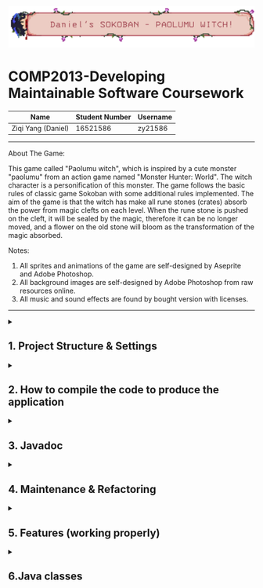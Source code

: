 ![GameTitleBar](images4Readme/TitleBar.png)

# COMP2013-Developing Maintainable Software Coursework

| Name               | Student Number | Username |
| ------------------ | -------------- | -------- |
| Ziqi Yang (Daniel) | 16521586       | zy21586  |

---

About The Game:

This game called "Paolumu witch", which is inspired by a cute monster "paolumu" from an action game named "Monster Hunter: World".  The witch character is a personification of this monster. The game follows the basic rules of classic game Sokoban with some additional rules implemented. The aim of the game is that the witch has make all rune stones (crates) absorb the power from magic clefts on each level. When the rune stone is pushed on the cleft, it will be sealed by the magic, therefore it can be no longer moved, and a flower on the old stone will bloom as the transformation of the magic absorbed. 

Notes:

1.  All sprites and animations of the game are self-designed by Aseprite and Adobe Photoshop.
2. All background images are self-designed by Adobe Photoshop from raw resources online.
3. All music and sound effects are found by bought version with licenses.

---

<details>
  <summary><h2> 1. Project Structure & Settings</h2></summary>

| IDE                  | Java   | Gradle | Jlink                    |
| -------------------- | ------ | ------ | ------------------------ |
| IntelliJ IDEA 2020.3 | jdk-15 | 6.7    | org.beryx.jlink (2.22.3) |

</details>


<details>
  <summary><h2>2. How to compile the code to produce the application</h2></summary>
<details>
  <summary><h4>Option one: running the project on IDE.</h4></summary>
1. Unzip the src file 'YangZiqi_IntelliJ_JDK15.zip' and import it as Gradle project on IntelliJ IDEA.


2. Find the 'Gradle' Toolbar on the right sidebar of the IDE.

3. Reload the Gradle project by clicking the reload icon.

   ![reload](images4Readme/reload.png)

4. After reloading, find the task 'Tasks/application/run' and double click it to run the program.

   ![run](images4Readme/run.png)

5. Now, you can wait and play the game.

</details>

<details>
  <summary><h4> Option two: running the project as build.</h4></summary>
1. Unzip the src file 'YangZiqi_IntelliJ_JDK15.zip' and import it as Gradle project on IntelliJ IDEA.


2. Find the 'Gradle' Toolbar on the right sidebar of the IDE.

3. Reload the Gradle project by clicking the reload icon.

   ![reload](images4Readme/reload.png)

4. After reloading, find the task 'Tasks/build/jlink' and double click it to build the program.

   ![build](images4Readme/build.png)

5. After building, you will get a build folder under the project folder.

6. To run the game, find the folder 'build/image/bin': if you are using MacOS, double click the 'ZiqiYang-Sokoban' file to execute the program; if you are using windows, double click the 'ZiqiYang-Sokoban.bat' file to execute the program.

   ![execute](images4Readme/execute.png)
   </details>
   </details>

<details>
  <summary><h2> 3. Javadoc</h2></summary>


The Javadoc files can be found in the 'javadoc' folder.

</details>

<details>
  <summary><h2> 4. Maintenance & Refactoring </h2></summary>


| Number | Description                                                  | Type        |
| ------ | ------------------------------------------------------------ | ----------- |
| 1      | All class variables start with sequence "`m_`" and use getters and setters for coding convention | Maintenance |
| 2      | `Utils` Class for reusable fields(constant) and methods      | Refactoring |
| 3      | `Debugger` class as convenient in-line debugging tool by using Trace and Test Flags | Maintenance |
| 4      | 'MVC' structure (model, view, control)                       | Refactoring |
| 5      | `GameEngine` package for hierarchical design                 | Refactoring |
| 6      | 'Singleton' design pattern on `GameEngine` class             | Refactoring |
| 7      | 'Observer' design pattern on `MusicManager` class            | Refactoring |
| 8      | 'Factory' design pattern on `GameObjectFactory` class        | Refactoring |
| 9      | 'Adapter' design pattern on viewPlayer package (`viewPlayer` interface, `ScreenPlayer` class and `ViewAdapter` class, working on static screen and different types of pop-up screen) | Refactoring |
| 10     | 'Manager' system design for background server and resource management (`GameManager` superclass and all its children: `DataManager`, `EventManager`, `LevelManager`, `MusicManager` and `ResourceManager`) | Refactoring |
| 11     | Message system by refactored `Logger` class for each game manager | Refactoring |
| 12     | Model system design (`GameObject` and all its children) facilitating conciser rendering and new features | Refactoring |
| 13     | 'Subscriber' design pattern on `PlayerController` class and `EventManager` class | Refactoring |
| 14     | View(game screen class and 'fxml' file) and Controller(screen controller class) system to render different screens. | Refactoring |
| 15     | Multi-layered graphic rendering system of game level to make better visual effect. | Refactoring |

</details>



<details>
  <summary><h2> 5. Features (working properly)</h2></summary>


<details>
  <summary>Screens</summary>


| Features                  | Description                                                  |
| ------------------------- | ------------------------------------------------------------ |
| Start Screen              | For user to start a new game/choose a set of level to play/check score board/quit. |
| Set Choosing Screen       | For user to choose a new set to play.                        |
| Gaming Screen             | The screen where user plays the game.                        |
| Score Board Screen        | For user to check highest score records(time consume and move count) of all levels. |
| Victory Screen            | The screen shown when the user completes a whole set of levels. |
| Score Board Pop Up Screen | The screen pops up when the user completes each level.       |
| Quit Game Pop Up Screen   | The screen pops up when the user intends to quit the game for double checking. |
| Alert Pop Up Screen       | The screen pops up when the user makes invalid input.        |

</details>

<details>
  <summary>Game Rules</summary>


| Features      | Description                                                  |
| ------------- | ------------------------------------------------------------ |
| Sealed Crate  | When the crate hits a diamond (magic cleft), it cannot be moved by player anymore. Instead, it will absorb the magic and the flower on the crate will bloom. |
| Witch can fly | Press space to fly mode. When flying, <br />1. Player can fly over any object; <br />2. Each move will consume 2 steps. <br />3. Player can land on neither crate nor wall. |

</details>

<details>
  <summary>Sprites & Animations</summary>


| Features              | Description                                                  | Where                              |
| --------------------- | ------------------------------------------------------------ | ---------------------------------- |
| 2.5D Wall Sprite      | 1. Plan wall sprite; <br />2. Orthotic perspective wall sprite | Gaming Screen                      |
| Witch (Player)        | 1. 4-direction idle sprites;<br />2. 4-direction pushing sprites; <br />3. 4-direction flying sprites; <br />4. Flying-off animation; <br />5. Landing animation; | Gaming Screen                      |
| Crate                 | 1. Normal crate sprite;<br />2. Sealed crate sprite(after hitting a diamond);<br />3. Blooming crate animation(when first time hitting a diamond); | Gaming Screen, Set Choosing Screen |
| Diamond (Magic cleft) | Magic cleft sprite.                                          | Gaming Screen                      |
| Buttons               | Button hovering and clicking animations.                     | All screens                        |
| Screen Layouts        | Background images, bar, board, and panel images.             | All screens                        |

</details>

<details>
  <summary>Music & Sound Effects</summary>


| Features                  | Description                                                  |
| ------------------------- | ------------------------------------------------------------ |
| Background Music          | Start Screen Background Music.                               |
| Gaming Music              | Background Music when playing the game.                      |
| Level Completion Music    | Music when completing a level.                               |
| Set Completion Music      | Music when completing a set of levels.                       |
| Score Board Music         | Score Board Screen Background Music.                         |
| Set Choosing Music        | Set Choosing Screen Background Music.                        |
| Button Over Sound Effect  | Sound Effect when mouse hovering.                            |
| Button Click Sound Effect | Sound Effect when mouse clicking.                            |
| Blooming Sound Effect     | Sound Effect when a crate blooming. (hitting a diamond)      |
| Cannot Land Sound Effect  | Sound Effect when a player intends to land on crate or wall. |
| Pushing Sound Effect      | Sound Effect when a player is pushing a crate.               |
| Flying Off Sound Effect   | Sound Effect when a player just pressed the space to flying mode. |
| Landing Sound Effect      | Sound Effect when a player lands on ground successfully.     |

</details>

<details>
  <summary>Important Buttons</summary>

| Features          | Description                     |
| ----------------- | ------------------------------- |
| Restart Button    | Restart the current game level. |
| Next Level Button | Move to next level.             |
| Back Home Button  | Back to start screen.           |

</details>

<details>
  <summary>Others</summary>


| Features                    | Description                                                  | Where                     |
| --------------------------- | ------------------------------------------------------------ | ------------------------- |
| Wall colours & BG images    | Wall colour and background images are accordingly changed as themes when choosing different set to play. | Set Choosing Screen       |
| Animated Instruction        | Animated Instruction of how to play the game.                | Gaming Screen             |
| Score Record Name collector | If the player breaks a record, player's name is requested and recorded. | Score Board Pop Up Screen |
| Name Format Detector        | Name inputs are only valid when is within 1-16 word-characters; Otherwise, an alert window will pop up. | Score Board Pop Up Screen |
| Fonts                       | Different types of text will be set as different pixel font types. | All Screens               |

</details>
</details>



<details>
  <summary><h2> 6.Java classes</h2></summary>

| New Introduced                                               | Modified                                                |
| ------------------------------------------------------------ | ------------------------------------------------------- |
| `org/ziqi/control/screenController/GamingScreenController.java` | `org/ziqi/control/PlayerController.java (Controller)`   |
| `org/ziqi/control/screenController/LevelSetScreenController.java` | `org/ziqi/model/Layer.java (GameGrid)`                  |
| `org/ziqi/control/screenController/ScoreBoardPopUpController.java` | `org/ziqi/gameEngine/Logger.java (GameLogger)`          |
| `org/ziqi/control/screenController/ScoreBoardScreenController.java` | `org/ziqi/gameEngine/base/GameObject.java (GameObject)` |
| `org/ziqi/control/screenController/StartScreenController.java` | `org/ziqi/model/Level.java (Level)`                     |
| `org/ziqi/control/screenController/VictoryScreenController.java` | `org/ziqi/Main.java (Main)`                             |
| `org/ziqi/gameEngine/base/GameScreen.java`                   | `org/ziqi/gameEngine/GameEngine.java (StartMeUp)`       |
| `org/ziqi/gameEngine/base/PopUpScreen.java`                  |                                                         |
| `org/ziqi/gameEngine/manager/GameManager.java`               |                                                         |
| `org/ziqi/gameEngine/manager/DataManager.java`               |                                                         |
| `org/ziqi/gameEngine/manager/EventManager.java`              |                                                         |
| `org/ziqi/gameEngine/manager/LevelManager.java`              |                                                         |
| `org/ziqi/gameEngine/manager/MusicManager.java`              |                                                         |
| `org/ziqi/gameEngine/manager/ResourceManager.java`           |                                                         |
| `org/ziqi/gameEngine/viewPlayer/ViewPlayer.java`             |                                                         |
| `org/ziqi/gameEngine/viewPlayer/ScreenPlayer.java`           |                                                         |
| `org/ziqi/gameEngine/viewPlayer/ViewAdapter.java`            |                                                         |
| `org/ziqi/gameEngine/GameObjectFactory.java`                 |                                                         |
| `org/ziqi/gameEngine/GraphicUnitRenderer.java`               |                                                         |
| `org/ziqi/model/Crate.java`                                  |                                                         |
| `org/ziqi/model/Diamond.java`                                |                                                         |
| `org/ziqi/model/Floor.java`                                  |                                                         |
| `org/ziqi/model/Layer.java`                                  |                                                         |
| `org/ziqi/model/Level.java`                                  |                                                         |
| `org/ziqi/model/Player.java`                                 |                                                         |
| `org/ziqi/model/Wall.java`                                   |                                                         |
| `org/ziqi/model/ScoreRecord.java`                            |                                                         |
| `org/ziqi/view/popUp/AlertPopUp.java`                        |                                                         |
| `org/ziqi/view/popUp/QuitGamePopUp.java`                     |                                                         |
| `org/ziqi/view/popUp/ScoreBoardPopUp.java`                   |                                                         |
| `org/ziqi/view/screen/GamingScreen.java`                     |                                                         |
| `org/ziqi/view/screen/LevelSetScreen.java`                   |                                                         |
| `org/ziqi/view/screen/ScoreBoardScreen.java`                 |                                                         |
| `org/ziqi/view/screen/StartScreen.java`                      |                                                         |
| `org/ziqi/view/screen/VictoryScreen.java`                    |                                                         |
| `org/ziqi/Debugger.java`                                     |                                                         |
| `org/ziqi/Utils.java`                                        |                                                         |

</details>



